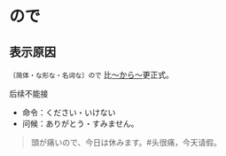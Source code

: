 # ので

## 表示原因

`〔简体・な形な・名词な〕ので` 比[〜から〜](./kara)更正式。

后续不能接

- 命令：ください・いけない
- 问候：ありがとう・すみません。

> 頭が痛いので、今日は休みます。#头很痛，今天请假。
